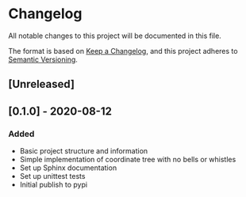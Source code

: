 # Changelog
All notable changes to this project will be documented in this file.

The format is based on [Keep a Changelog](https://keepachangelog.com/en/1.0.0/),
and this project adheres to [Semantic Versioning](https://semver.org/spec/v2.0.0.html).

## [Unreleased]

## [0.1.0] - 2020-08-12
### Added
- Basic project structure and information
- Simple implementation of coordinate tree with no bells or whistles
- Set up Sphinx documentation
- Set up unittest tests
- Initial publish to pypi
